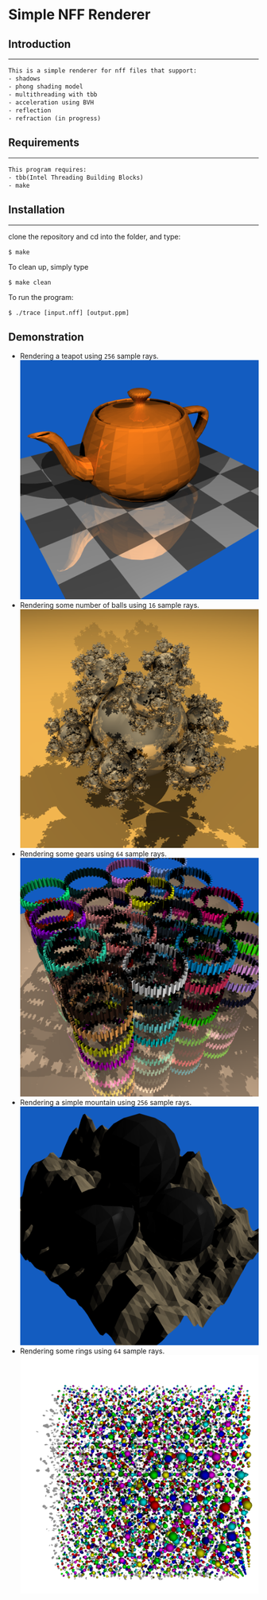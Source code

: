 # Simple NFF Renderer 

## Introduction
-------
    This is a simple renderer for nff files that support:
    - shadows
    - phong shading model
    - multithreading with tbb
    - acceleration using BVH
    - reflection
    - refraction (in progress)
    
## Requirements
--------
    This program requires:
    - tbb(Intel Threading Building Blocks)
    - make

## Installation
---

clone the repository and cd into the folder, and type:
```
$ make
```
To clean up, simply type
```
$ make clean
```
To run the program:
```
$ ./trace [input.nff] [output.ppm]
```


## Demonstration
- Rendering a teapot using ``256`` sample rays. 
  ![Teapot](./result/teapot.png)
- Rendering some number of balls using ``16`` sample rays.
![Balls](./result/balls.png)
- Rendering some gears using ``64`` sample rays.
![Gears](./result/gears.png)
- Rendering a simple mountain using ``256`` sample rays.
![Mount](./result/mount.png)
- Rendering some rings using ``64`` sample rays.
![Rings](./result/rings.png)
